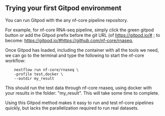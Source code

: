
## Trying your first Gitpod environment

You can run Gitpod with the any nf-core pipeline repository. 

For example, for nf-core RNA-seq pipeline, simply click the green gitpod button or add the Gitpod prefix before the git URL (of https://gitpod.io/# ; to become: https://gitpod.io/#https://github.com/nf-core/rnaseq, 

Once Gitpod has loaded, including the container with all the tools we need, we can go to the terminal and type the following to start the nf-core workflow:

```console
	nextflow run nf-core/rnaseq \
	-profile test,docker \
    --outdir my_result
```

This should run the test data through nf-core rnaseq, using docker with your results in the folder: "my_result". This will take some time to complete.

Using this Gitpod method makes it easy to run and test nf-core pipelines quickly, but lacks the parallelization required to run real datasets.
